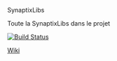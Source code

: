 SynaptixLibs

Toute la SynaptixLibs dans le projet

[![Build Status](https://jenkins.synaptix-labs.com/buildStatus/icon?job=Synaptix/SynaptixLibs)](https://jenkins.synaptix-labs.com/job/Synaptix/job/SynaptixLibs/)

[Wiki](https://gitlab.synaptix-labs.com/synaptix/SynaptixLibs/wikis/home)